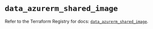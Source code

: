 # `data_azurerm_shared_image`

Refer to the Terraform Registry for docs: [`data_azurerm_shared_image`](https://registry.terraform.io/providers/hashicorp/azurerm/4.23.0/docs/data-sources/shared_image).
